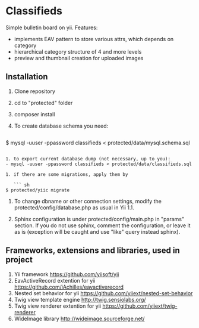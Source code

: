 Classifieds
===========

Simple bulletin board on yii.
Features:
- implements EAV pattern to store various attrs, which depends on category
- hierarchical category structure of 4 and more levels
- preview and thumbnail creation for uploaded images

Installation
------------
1. Clone repository

1. cd to "protected" folder

1. composer install

1. To create database schema you need:

   ``` sh
$ mysql -uuser -ppassword classifieds < protected/data/mysql.schema.sql
```

1. to export current database dump (not necessary, up to you):
- mysql -uuser -ppassword classifieds < protected/data/classifieds.sql

1. if there are some migrations, apply them by

   ``` sh
$ protected/yiic migrate
```

1. To change dbname or other connection settings, modify the protected/config/database.php as usual in Yii 1.1.

1. Sphinx configuration is under protected/config/main.php in "params" section.
If you do not use sphinx, comment the configuration, or leave it as is (exception will be caught and use "like" query instead sphinx).

Frameworks, extensions and libraries, used in project
-----------------------------------------------------
1. Yii framework
https://github.com/yiisoft/yii
1. EavActiveRecord extention for yii
https://github.com/iAchilles/eavactiverecord
1. Nested set behavior for yii
https://github.com/yiiext/nested-set-behavior
1. Twig view template engine
http://twig.sensiolabs.org/
1. Twig view renderer extention for yii
https://github.com/yiiext/twig-renderer
1. WideImage library
http://wideimage.sourceforge.net/
